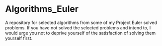 # Algorithms_Euler

A repository for selected algorithms from some of my Project Euler solved problems.
If you have not solved the selected problems and intend to, I would urge you not to deprive yourself of the satisfaction of solving them yourself first.
